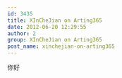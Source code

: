 ```yaml
---
id: 3435
title: XInCheJian on Arting365
date: 2012-06-20 12:29:55
author: 2
group: XInCheJian on Arting365
post_name: xinchejian-on-arting365
---
```


你好